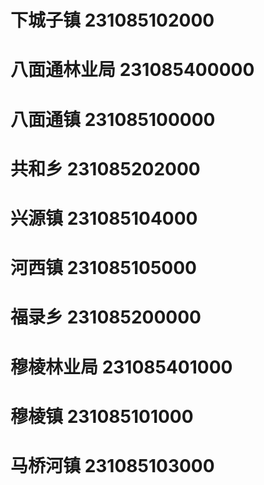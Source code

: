 # 下城子镇 231085102000
# 八面通林业局 231085400000
# 八面通镇 231085100000
# 共和乡 231085202000
# 兴源镇 231085104000
# 河西镇 231085105000
# 福录乡 231085200000
# 穆棱林业局 231085401000
# 穆棱镇 231085101000
# 马桥河镇 231085103000
